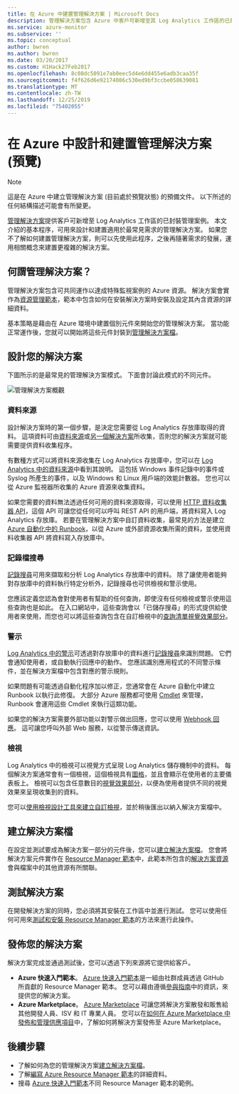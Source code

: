 ```yaml
---
title: 在 Azure 中建置管理解決方案 | Microsoft Docs
description: 管理解決方案包含 Azure 中客戶可新增至其 Log Analytics 工作區的已封裝管理案例。  這篇文章提供詳細資料，說明如何建立要用於自己的環境中或可供客戶使用的管理解決方案。
ms.service: azure-monitor
ms.subservice: ''
ms.topic: conceptual
author: bwren
ms.author: bwren
ms.date: 03/20/2017
ms.custom: H1Hack27Feb2017
ms.openlocfilehash: 8c08dc5091e7ab0eec5d4e6dd455e6adb3caa35f
ms.sourcegitcommit: f4f626d6e92174086c530ed9bf3ccbe058639081
ms.translationtype: MT
ms.contentlocale: zh-TW
ms.lasthandoff: 12/25/2019
ms.locfileid: "75402055"
---
```

# <a name="design-and-build-a-management-solution-in-azure-preview"></a>在 Azure 中設計和建置管理解決方案 (預覽)
> [!NOTE]
> 這是在 Azure 中建立管理解決方案 (目前處於預覽狀態) 的預備文件。 以下所述的任何結構描述可能會有所變更。

[管理解決方案]( solutions.md)提供客戶可新增至 Log Analytics 工作區的已封裝管理案例。  本文介紹的基本程序，可用來設計和建置適用於最常見需求的管理解決方案。  如果您不了解如何建置管理解決方案，則可以先使用此程序，之後再隨著需求的發展，運用相關概念來建置更複雜的解決方案。

## <a name="what-is-a-management-solution"></a>何謂管理解決方案？

管理解決方案包含可共同運作以達成特殊監視案例的 Azure 資源。  解決方案會實作為[資源管理範本](../../azure-resource-manager/resource-manager-quickstart-create-templates-use-the-portal.md)，範本中包含如何在安裝解決方案時安裝及設定其內含資源的詳細資料。

基本策略是藉由在 Azure 環境中建置個別元件來開始您的管理解決方案。  當功能正常運作後，您就可以開始將這些元件封裝到[管理解決方案檔]( solutions-solution-file.md)。 


## <a name="design-your-solution"></a>設計您的解決方案
下圖所示的是最常見的管理解決方案模式。  下面會討論此模式的不同元件。

![管理解決方案概觀](media/solutions-creating/solution-overview.png)


### <a name="data-sources"></a>資料來源
設計解決方案時的第一個步驟，是決定您需要從 Log Analytics 存放庫取得的資料。  這項資料可由[資料來源](../../azure-monitor/platform/agent-data-sources.md)或[另一個解決方案]( solutions.md)所收集，否則您的解決方案就可能需要提供資料收集程序。

有數種方式可以將資料來源收集在 Log Analytics 存放庫中，您可以在 [Log Analytics 中的資料來源](../../azure-monitor/platform/agent-data-sources.md)中看到其說明。  這包括 Windows 事件記錄中的事件或 Syslog 所產生的事件，以及 Windows 和 Linux 用戶端的效能計數器。  您也可以從 Azure 監視器所收集的 Azure 資源來收集資料。  

如果您需要的資料無法透過任何可用的資料來源取得，可以使用 [HTTP 資料收集器 API](../../azure-monitor/platform/data-collector-api.md)，這個 API 可讓您從任何可以呼叫 REST API 的用戶端，將資料寫入 Log Analytics 存放庫。  若要在管理解決方案中自訂資料收集，最常見的方法是建立 [Azure 自動化中的 Runbook](../../automation/automation-runbook-types.md)，以從 Azure 或外部資源收集所需的資料，並使用資料收集器 API 將資料寫入存放庫中。  

### <a name="log-searches"></a>記錄檔搜尋
[記錄搜尋](../../azure-monitor/log-query/log-query-overview.md)可用來擷取和分析 Log Analytics 存放庫中的資料。  除了讓使用者能夠對存放庫中的資料執行特定分析外，記錄搜尋也可供檢視和警示使用。  

您應該定義您認為會對使用者有幫助的任何查詢，即使沒有任何檢視或警示使用這些查詢也是如此。  在入口網站中，這些查詢會以「已儲存搜尋」的形式提供給使用者來使用，而您也可以將這些查詢包含在自訂檢視中的[查詢清單視覺效果部分](../../azure-monitor/platform/view-designer-parts.md#list-of-queries-part)。

### <a name="alerts"></a>警示
[Log Analytics 中的警示](../../azure-monitor/platform/alerts-overview.md)可透過對存放庫中的資料進行[記錄搜尋](#log-searches)來識別問題。  它們會通知使用者，或自動執行回應中的動作。 您應該識別應用程式的不同警示條件，並在解決方案檔中包含對應的警示規則。

如果問題有可能透過自動化程序加以修正，您通常會在 Azure 自動化中建立 Runbook 以執行此修復。  大部分 Azure 服務都可使用 [Cmdlet](/powershell/azure/overview) 來管理，Runbook 會運用這些 Cmdlet 來執行這類功能。

如果您的解決方案需要外部功能以對警示做出回應，您可以使用 [Webhook 回應](../../azure-monitor/platform/alerts-metric.md)。  這可讓您呼叫外部 Web 服務，以從警示傳送資訊。

### <a name="views"></a>檢視
Log Analytics 中的檢視可以視覺方式呈現 Log Analytics 儲存機制中的資料。  每個解決方案通常會有一個檢視，這個檢視具有[圖格](../../azure-monitor/platform/view-designer-tiles.md)，並且會顯示在使用者的主要儀表板上。  檢視可以包含任意數目的[視覺效果部分](../../azure-monitor/platform/view-designer-parts.md)，以便為使用者提供不同的視覺效果來呈現收集到的資料。

您可以[使用檢視設計工具來建立自訂檢視](../../azure-monitor/platform/view-designer.md)，並於稍後匯出以納入解決方案檔中。  


## <a name="create-solution-file"></a>建立解決方案檔
在設定並測試要成為解決方案一部分的元件後，您可以[建立解決方案檔]( solutions-solution-file.md)。  您會將解決方案元件實作在 [Resource Manager 範本](../../azure-resource-manager/templates/template-syntax.md)中，此範本所包含的[解決方案資源]( solutions-solution-file.md#solution-resource)會與檔案中的其他資源有所關聯。  


## <a name="test-your-solution"></a>測試解決方案
在開發解決方案的同時，您必須將其安裝在工作區中並進行測試。  您可以使用任何可用來[測試和安裝 Resource Manager 範本](../../azure-resource-manager/resource-group-template-deploy.md)的方法來進行此操作。

## <a name="publish-your-solution"></a>發佈您的解決方案
解決方案完成並通過測試後，您可以透過下列來源將它提供給客戶。

- **Azure 快速入門範本**。  [Azure 快速入門範本](https://azure.microsoft.com/resources/templates/)是一組由社群成員透過 GitHub 所貢獻的 Resource Manager 範本。  您可以藉由遵循[參與指南](https://github.com/Azure/azure-quickstart-templates/tree/master/1-CONTRIBUTION-GUIDE)中的資訊，來提供您的解決方案。
- **Azure Marketplace**。  [Azure Marketplace](https://azuremarketplace.microsoft.com/marketplace/) 可讓您將解決方案散發和販售給其他開發人員、ISV 和 IT 專業人員。  您可以在[如何在 Azure Marketplace 中發佈和管理供應項目](../../marketplace/marketplace-publishers-guide.md)中，了解如何將解決方案發佈至 Azure Marketplace。



## <a name="next-steps"></a>後續步驟
* 了解如何為您的管理解決方案[建立解決方案檔]( solutions-solution-file.md)。
* 了解[編寫 Azure Resource Manager 範本](../../azure-resource-manager/templates/template-syntax.md)的詳細資料。
* 搜尋 [Azure 快速入門範本](https://azure.microsoft.com/documentation/templates)不同 Resource Manager 範本的範例。

